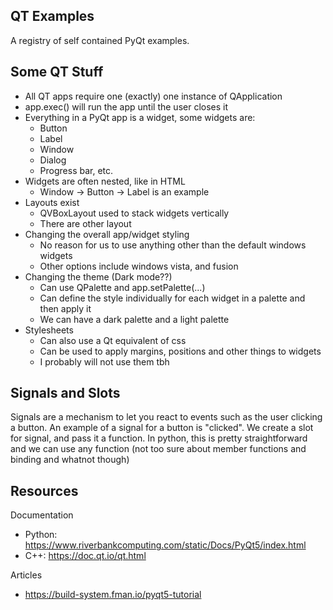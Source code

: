 ## QT Examples
A registry of self contained PyQt examples.

## Some QT Stuff
- All QT apps require one (exactly) one instance of QApplication 
- app.exec() will run the app until the user closes it 
- Everything in a PyQt app is a widget, some widgets are:
    - Button
    - Label
    - Window
    - Dialog
    - Progress bar, etc.
- Widgets are often nested, like in HTML
    - Window -> Button -> Label is an example 
- Layouts exist
    - QVBoxLayout used to stack widgets vertically
    - There are other layout 
- Changing the overall app/widget styling 
    - No reason for us to use anything other than the default windows widgets
    - Other options include windows vista, and fusion 
- Changing the theme (Dark mode??)
    - Can use QPalette and app.setPalette(...)
    - Can define the style individually for each widget in a palette and then apply it
    - We can have a dark palette and a light palette
- Stylesheets
    - Can also use a Qt equivalent of css
    - Can be used to apply margins, positions and other things to widgets
    - I probably will not use them tbh

## Signals and Slots
Signals are a mechanism to let you react to events such as the user clicking a button. An example of a signal for a button is "clicked". We create a slot for signal, and pass it a function. In python, this is pretty straightforward and we can use any function (not too sure about member functions and binding and whatnot though)

## Resources
Documentation
- Python: https://www.riverbankcomputing.com/static/Docs/PyQt5/index.html
- C++: https://doc.qt.io/qt.html

Articles
- https://build-system.fman.io/pyqt5-tutorial
